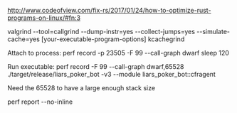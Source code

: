 <http://www.codeofview.com/fix-rs/2017/01/24/how-to-optimize-rust-programs-on-linux/#fn:3>

valgrind --tool=callgrind --dump-instr=yes --collect-jumps=yes --simulate-cache=yes <path-to-your-executable> [your-executable-program-options]
kcachegrind

Attach to process:
perf record -p 23505 -F 99 --call-graph dwarf sleep 120

Run executable:
perf record -F 99 --call-graph dwarf,65528 ./target/release/liars_poker_bot -v3 --module liars_poker_bot::cfragent

Need the 65528 to have a large enough stack size


 perf report --no-inline
